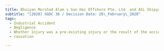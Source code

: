 ```yaml
---
title: Bhuiyan Morshad Alam v Sun Hai Offshore Pte. Ltd. and ASL Shipyard Pte Ltd
subtitle: "[2020] SGDC 36 / Decision Date: 26\_February\_2020"
tags:
  - Industrial Accident
  - Negligence
  - Whether injury was a pre-existing injury or the result of the accident
  - causation

---
```

